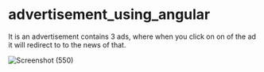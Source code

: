 # advertisement_using_angular
It is an advertisement contains 3 ads, where when you click on on of the ad it will redirect to to the news of that. 


![Screenshot (550)](https://user-images.githubusercontent.com/84003438/124310277-957e0a80-db89-11eb-9662-65317df42976.png)
